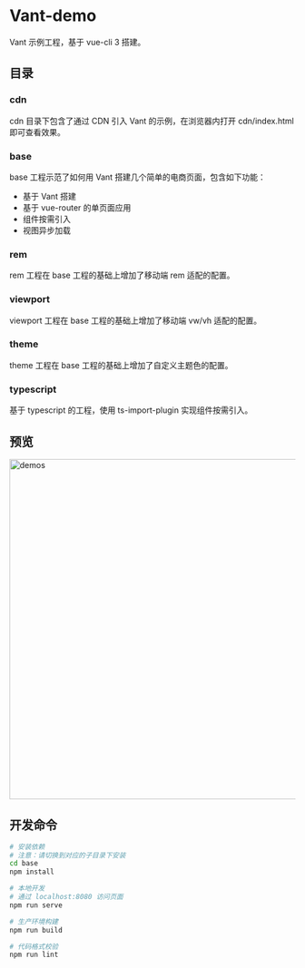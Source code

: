# Vant-demo
Vant 示例工程，基于 vue-cli 3 搭建。

## 目录

### cdn

cdn 目录下包含了通过 CDN 引入 Vant 的示例，在浏览器内打开 cdn/index.html 即可查看效果。

### base

base 工程示范了如何用 Vant 搭建几个简单的电商页面，包含如下功能：

- 基于 Vant 搭建
- 基于 vue-router 的单页面应用
- 组件按需引入
- 视图异步加载

### rem

rem 工程在 base 工程的基础上增加了移动端 rem 适配的配置。

### viewport

viewport 工程在 base 工程的基础上增加了移动端 vw/vh 适配的配置。

### theme

theme 工程在 base 工程的基础上增加了自定义主题色的配置。

### typescript

基于 typescript 的工程，使用 ts-import-plugin 实现组件按需引入。


## 预览

<img src="https://img.yzcdn.cn/public_files/2017/11/16/4b7eb956ba7d30d374a2310124bdb5fe.png" alt="demos" width="600" />

## 开发命令

``` bash
# 安装依赖
# 注意：请切换到对应的子目录下安装
cd base
npm install

# 本地开发
# 通过 localhost:8080 访问页面
npm run serve

# 生产环境构建
npm run build

# 代码格式校验
npm run lint
```
